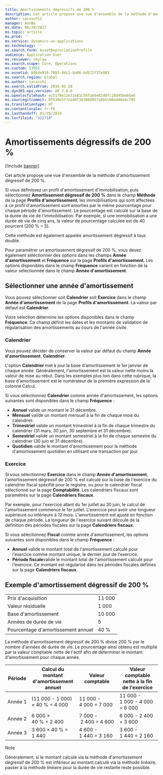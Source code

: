```yaml
---
title: Amortissements dégressifs de 200 %
description: Cet article propose une vue d'ensemble de la méthode d'amortissement dégressif de 200 %.
author: saraschi2
manager: AnnBe
ms.date: 06/20/2017
ms.topic: article
ms.prod: ''
ms.service: dynamics-ax-applications
ms.technology: ''
ms.search.form: AssetDepreciationProfile
audience: Application User
ms.reviewer: shylaw
ms.search.scope: Core, Operations
ms.custom: 13951
ms.assetid: 69b4e010-7683-4dc2-8a06-6d572f37e903
ms.search.region: Global
ms.author: saraschi
ms.search.validFrom: 2016-02-28
ms.dyn365.ops.version: AX 7.0.0
ms.openlocfilehash: ec51f9e12e31e81c56fab9e82d0fc18d45beb5e6
ms.sourcegitcommit: 0f530e5f72a40f383868957a6b5cb0e446e4c795
ms.translationtype: HT
ms.contentlocale: fr-FR
ms.lasthandoff: 01/29/2019
ms.locfileid: "322718"
---
```

# <a name="200-percent-reducing-balance-depreciation"></a>Amortissements dégressifs de 200 %

[!include [banner](../includes/banner.md)]

Cet article propose une vue d'ensemble de la méthode d'amortissement dégressif de 200 %.

Si vous définissez un profil d'amortissement d'immobilisation, puis sélectionnez **Amortissement dégressif de 200 %** dans le champ **Méthode** de la page **Profils d'amortissement**, les immobilisations qui sont affectées à ce profil d'amortissement sont amorties par le même pourcentage pour chaque période d'amortissement. Le pourcentage est calculé sur la base de la durée de vie de l'immobilisation. Par exemple, si une immobilisation a une durée de vie de cinq ans, la valeur de pourcentage calculée est de 40 pourcent (200 % ÷ 5). 

Cette méthode est également appelée amortissement dégressif à taux double.

Pour paramétrer un amortissement dégressif de 200 %, vous devez également sélectionner des options dans les champs **Année d'amortissement** et **Fréquence** sur la page **Profils d'amortissement**. Les options disponibles dans le champ **Fréquence** varient en fonction de la valeur sélectionnée dans le champ **Année d'amortissement**.

## <a name="select-a-depreciation-year"></a>Sélectionner une année d'amortissement
Vous pouvez sélectionner soit **Calendrier** soit **Exercice** dans le champ **Année d'amortissement** de la page **Profils d'amortissement**. La valeur par défaut est **Calendrier**. 

Votre sélection détermine les options disponibles dans le champ **Fréquence**. Ce champ définit les dates et les montants de validation de régularisation des amortissements au cours de l'année civile.

### <a name="calendar"></a>Calendrier

Vous pouvez décider de conserver la valeur par défaut du champ **Année d'amortissement**, **Calendrier**. 

L'option **Calendrier** met à jour la base d'amortissement le 1er janvier de chaque année. Généralement, l'amortissement est la valeur nette moins la valeur de mise au rebut. Dans les exemples plus loin dans cette rubrique, la base d'amortissement est le numérateur de la première expression de la colonne Calcul. 

Si vous sélectionnez **Calendrier** comme année d'amortissement, les options suivantes sont disponibles dans le champ **Fréquence** :

-   **Annuel** valide un montant le 31 décembre.
-   **Mensuel** valide un montant mensuel à la fin de chaque mois du calendrier.
-   **Trimestriel** valide un montant trimestriel à la fin de chaque trimestre du calendrier (31 mars, 30 juin, 30 septembre et 31 décembre).
-   **Semestriel** valide un montant semestriel à la fin de chaque semestre du calendrier (30 juin et 31 décembre).
-   **Quotidien** valide le montant d'amortissement pour la méthode d'amortissement quotidien en utilisant une transaction par jour.

### <a name="fiscal"></a>Exercice

Si vous sélectionnez **Exercice** dans le champ **Année d'amortissement**, l'amortissement dégressif de 200 % est calculé sur la base de l'exercice du calendrier fiscal spécifié pour le registre, ou pour le calendrier fiscal sélectionné sur la page **Comptabilité**. Les calendriers fiscaux sont paramétrés sur la page **Calendriers fiscaux**. 

Par exemple, pour l'exercice allant du 1er juillet au 30 juin, le calcul de l'amortissement commence le 1er juillet. L'exercice peut avoir une longueur supérieure ou inférieure à 12 mois. L'amortissement est ajusté en fonction de chaque période. La longueur de l'exercice suivant découle de la définition des périodes fiscales sur la page **Calendriers fiscaux**. 

Si vous sélectionnez **Fiscal** comme année d'amortissement, les options suivantes sont disponibles dans le champ **Fréquence** :

-   **Annuel** valide le montant total de l'amortissement calculé pour l'exercice comme montant unique, le dernier jour de l'exercice.
-   **Période fiscale**valide le montant total de l'amortissement calculé pour l'exercice. Ce montant est régularisé dans les périodes fiscales définies sur la page **Calendriers fiscaux**.

## <a name="example-of-200-reducing-balance-depreciation"></a>Exemple d'amortissement dégressif de 200 %

|                                |        |
|--------------------------------|--------|
| Prix d'acquisition               | 11 000 |
| Valeur résiduelle                  | 1 000 |
| Base d'amortissement              | 10 000 |
| Années de durée de vie             | 5      |
| Pourcentage d'amortissement annuel | 40 %    |

La méthode d'amortissement dégressif de 200 % divise 200 % par le nombre d'années de durée de vie. Le pourcentage ainsi obtenu est multiplié par la valeur comptable nette de l'actif afin de déterminer le montant d'amortissement pour chaque année.

| Période | Calcul du montant d'amortissement annuel | Valeur comptable             | Valeur comptable nette à la fin de l'exercice |
|--------|-----------------------------------------------|------------------------|---------------------------------------|
| Année 1 | (11 000 - 1 000) × 40 % = 4 000                | 11 000 - 4 000 = 7 000 | 11 000 - 1 000 - 4 000 = 6 000        |
| Année 2 | 6 000 × 40 % = 2 400                           | 7 000 - 2 400 = 4 600  | 6 000 - 2 400 = 3 600                 |
| Année 3 | 3 600 × 40 % = 1 440                           | 4 600 - 1 440 = 3 160  | 3 600 - 1 440 = 2 160                 |

> [!NOTE] 
> Généralement, si le montant calculé via la méthode d'amortissement dégressif de 200 % est inférieur au montant calculé via la méthode linéaire, passer à la méthode linéaire pour la durée de vie restante reste possible.



